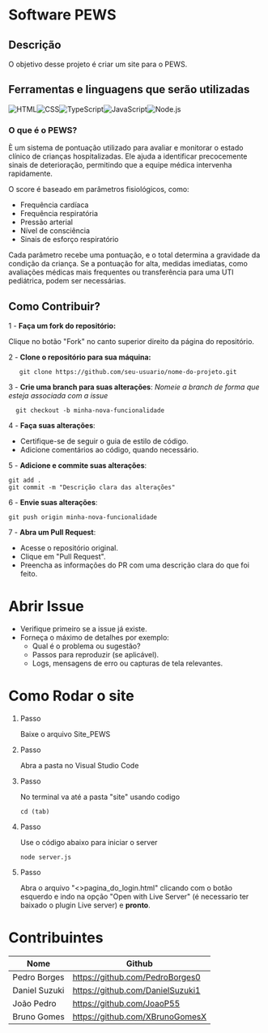 # Software PEWS

## Descrição 
O objetivo desse projeto é criar um site para o PEWS.
## Ferramentas e linguagens que serão utilizadas
![HTML](https://img.shields.io/badge/HTML5-E34F26?style=for-the-badge&logo=html5&logoColor=white)![CSS](https://img.shields.io/badge/CSS-1572B6?style=for-the-badge&logo=css3&logoColor=white)![TypeScript](https://img.shields.io/badge/TypeScript-blue?logo=typescript&logoColor=white)![JavaScript](https://img.shields.io/badge/JavaScript-F7DF1E?style=for-the-badge&logo=javascript&logoColor=black)![Node.js](https://img.shields.io/badge/Node.js-green?logo=node.js&logoColor=white)

### O que é o PEWS?
È um sistema de pontuação utilizado para avaliar e monitorar o estado clínico de crianças hospitalizadas. Ele ajuda a identificar precocemente sinais de deterioração, permitindo que a equipe médica intervenha rapidamente.

O score é baseado em parâmetros fisiológicos, como:

* Frequência cardíaca
* Frequência respiratória
* Pressão arterial
* Nível de consciência
* Sinais de esforço respiratório

Cada parâmetro recebe uma pontuação, e o total determina a gravidade da condição da criança. Se a pontuação for alta, medidas imediatas, como avaliações médicas mais frequentes ou transferência para uma UTI pediátrica, podem ser necessárias.

## Como Contribuir?

1 - **Faça um fork do repositório:**

Clique no botão "Fork" no canto superior direito da página do repositório.

2 - **Clone o repositório para sua máquina:**
```
   git clone https://github.com/seu-usuario/nome-do-projeto.git
```
3 - **Crie uma branch para suas alterações**: _Nomeie a branch de forma que esteja associada com a issue_
```
  git checkout -b minha-nova-funcionalidade
```
4 - **Faça suas alterações**:
- Certifique-se de seguir o guia de estilo de código.
- Adicione comentários ao código, quando necessário.

5 - **Adicione e commite suas alterações**: 
```
git add .
git commit -m "Descrição clara das alterações"
```
6 - **Envie suas alterações**:
```
git push origin minha-nova-funcionalidade
```
7 - **Abra um Pull Request**:
- Acesse o repositório original.
- Clique em "Pull Request".
- Preencha as informações do PR com uma descrição clara do que foi feito.

# Abrir Issue
- Verifique primeiro se a issue já existe.
- Forneça o máximo de detalhes por exemplo:
  - Qual é o problema ou sugestão?
  - Passos para reproduzir (se aplicável).
  - Logs, mensagens de erro ou capturas de tela relevantes.

# Como Rodar o site
1. Passo

    Baixe o arquivo Site_PEWS

3. Passo

   Abra a pasta no Visual Studio Code

4. Passo

   No terminal va até a pasta "site" usando codigo
   
    ```
    cd (tab)
    ```

5. Passo

   Use o código abaixo para iniciar o server

   ```
   node server.js
   ```
6. Passo

   Abra o arquivo "<>pagina_do_login.html" clicando com o botão esquerdo e indo na opção "Open with Live Server" (é necessario ter baixado o plugin Live server) e **pronto**.

# Contribuintes
| Nome   | Github  |
|--------|---------------|
| Pedro Borges |  https://github.com/PedroBorges0   |
| Daniel Suzuki |  https://github.com/DanielSuzuki1  |
| João Pedro |  https://github.com/JoaoP55 |
| Bruno Gomes |  https://github.com/XBrunoGomesX |
